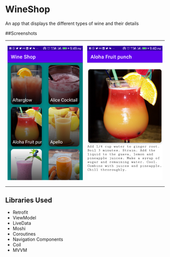 # WineShop
An app that displays the different types of wine and their details



##Screenshots
<table>
  <tr>
  
 <td>
     
  ![HomeScreen](https://github.com/peculiaruc/WineShop/blob/master/screenshops/device-2021-05-28-214922.png) 
         
 </td>
   
  <td>
   
  ![DetailScreen](https://github.com/peculiaruc/WineShop/blob/master/screenshops/device-2021-05-28-214021.png) 
       
 </td>
 
 </tr>
</table>

## Libraries Used

* Retrofit
* ViewModel
* LiveData
* Moshi
* Coroutines
* Navigation Components
* Coil
* MVVM
